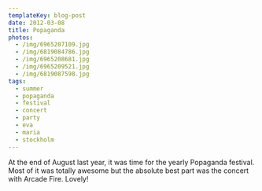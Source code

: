 ```yaml
---
templateKey: blog-post
date: 2012-03-08
title: Popaganda
photos:
  - /img/6965207109.jpg
  - /img/6819084786.jpg
  - /img/6965208681.jpg
  - /img/6965209521.jpg
  - /img/6819087598.jpg
tags:
  - summer
  - popaganda
  - festival
  - concert
  - party
  - eva
  - maria
  - stockholm
---
```


At the end of August last year, it was time for the yearly Popaganda festival. Most of it was totally awesome but the absolute best part was the concert with Arcade Fire. Lovely!
